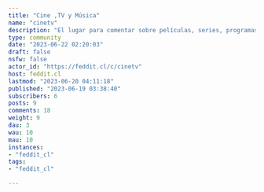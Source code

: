 ```yaml
---
title: "Cine ,TV y Música" 
name: "cinetv"
description: "El lugar para comentar sobre películas, series, programas de televisión y música.Los **spoilers** deben estar correctamente [etiquetados](https://join-lemmy.org/docs/en/users/02-media.html) de la siguiente manera:```::: spoiler [advertencia de spoiler]Comentario con spoiler aquí:::```"
type: community
date: "2023-06-22 02:20:03"
draft: false
nsfw: false
actor_id: "https://feddit.cl/c/cinetv"
host: feddit.cl
lastmod: "2023-06-20 04:11:18"
published: "2023-06-19 03:38:40"
subscribers: 6
posts: 9
comments: 18
weight: 9
dau: 3
wau: 10
mau: 10
instances:
- "feddit_cl"
tags: 
- "feddit_cl"

---
```

